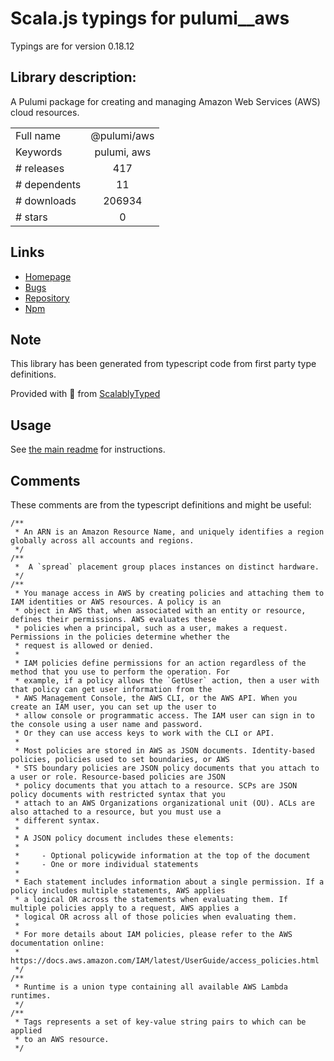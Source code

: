 
# Scala.js typings for pulumi__aws

Typings are for version 0.18.12

## Library description:
A Pulumi package for creating and managing Amazon Web Services (AWS) cloud resources.

|                    |                 |
| ------------------ | :-------------: |
| Full name          | @pulumi/aws |
| Keywords           | pulumi, aws |
| # releases         | 417 |
| # dependents       | 11 |
| # downloads        | 206934 |
| # stars            | 0 |

## Links
- [Homepage](https://pulumi.io)
- [Bugs](https://github.com/pulumi/pulumi-aws/issues)
- [Repository](https://github.com/pulumi/pulumi-aws)
- [Npm](https://www.npmjs.com/package/%40pulumi%2Faws)
    


## Note
This library has been generated from typescript code from first party type definitions.

Provided with :purple_heart: from [ScalablyTyped](https://github.com/oyvindberg/ScalablyTyped)

## Usage
See [the main readme](../../readme.md) for instructions.

## Comments

These comments are from the typescript definitions and might be useful:
```
/**
 * An ARN is an Amazon Resource Name, and uniquely identifies a region globally across all accounts and regions.
 */
/**
 *  A `spread` placement group places instances on distinct hardware.
 */
/**
 * You manage access in AWS by creating policies and attaching them to IAM identities or AWS resources. A policy is an
 * object in AWS that, when associated with an entity or resource, defines their permissions. AWS evaluates these
 * policies when a principal, such as a user, makes a request. Permissions in the policies determine whether the
 * request is allowed or denied.
 *
 * IAM policies define permissions for an action regardless of the method that you use to perform the operation. For
 * example, if a policy allows the `GetUser` action, then a user with that policy can get user information from the
 * AWS Management Console, the AWS CLI, or the AWS API. When you create an IAM user, you can set up the user to
 * allow console or programmatic access. The IAM user can sign in to the console using a user name and password.
 * Or they can use access keys to work with the CLI or API.
 *
 * Most policies are stored in AWS as JSON documents. Identity-based policies, policies used to set boundaries, or AWS
 * STS boundary policies are JSON policy documents that you attach to a user or role. Resource-based policies are JSON
 * policy documents that you attach to a resource. SCPs are JSON policy documents with restricted syntax that you
 * attach to an AWS Organizations organizational unit (OU). ACLs are also attached to a resource, but you must use a
 * different syntax.
 *
 * A JSON policy document includes these elements:
 *
 *     - Optional policywide information at the top of the document
 *     - One or more individual statements
 *
 * Each statement includes information about a single permission. If a policy includes multiple statements, AWS applies
 * a logical OR across the statements when evaluating them. If multiple policies apply to a request, AWS applies a
 * logical OR across all of those policies when evaluating them.
 *
 * For more details about IAM policies, please refer to the AWS documentation online:
 * https://docs.aws.amazon.com/IAM/latest/UserGuide/access_policies.html
 */
/**
 * Runtime is a union type containing all available AWS Lambda runtimes.
 */
/**
 * Tags represents a set of key-value string pairs to which can be applied
 * to an AWS resource.
 */

```

